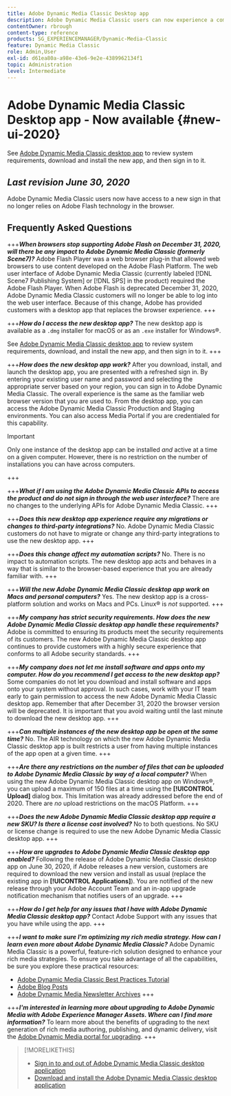 ```yaml
---
title: Adobe Dynamic Media Classic Desktop app
description: Adobe Dynamic Media Classic users can now experience a complete refresh of the user interface. The experience delivers an updated sign in with links to valuable resources, plus this update no longer relies on Adobe Flash technology in the browser.
contentOwner: rbrough
content-type: reference
products: SG_EXPERIENCEMANAGER/Dynamic-Media-Classic
feature: Dynamic Media Classic
role: Admin,User
exl-id: d61ea80a-a98e-43e6-9e2e-4389962134f1
topic: Administration
level: Intermediate
---
```

# Adobe Dynamic Media Classic Desktop app - Now available {#new-ui-2020}

See [Adobe Dynamic Media Classic desktop app](/help/using/dynamic-media-classic-desktop-app.md) to review system requirements, download and install the new app, and then sign in to it.

## _Last revision June 30, 2020_

Adobe Dynamic Media Classic users now have access to a new sign in that no longer relies on Adobe Flash technology in the browser.

## Frequently Asked Questions

+++**_When browsers stop supporting Adobe Flash on December 31, 2020, will there be any impact to Adobe Dynamic Media Classic (formerly Scene7)?_**
Adobe Flash Player was a web browser plug-in that allowed web browsers to use content developed on the Adobe Flash Platform. The web user interface of Adobe Dynamic Media Classic (currently labeled [!DNL Scene7 Publishing System] or [!DNL SPS] in the product) required the Adobe Flash Player. When Adobe Flash is deprecated December 31, 2020, Adobe Dynamic Media Classic customers will no longer be able to log into the web user interface. Because of this change, Adobe has provided customers with a desktop app that replaces the browser experience.
+++

+++**_How do I access the new desktop app?_**
The new desktop app is available as a `.dmg` installer for macOS or as an `.exe` installer for Windows&reg;.

See [Adobe Dynamic Media Classic desktop app](/help/using/dynamic-media-classic-desktop-app.md) to review system requirements, download, and install the new app, and then sign in to it.
+++

<!-- NEWSLETTER IS DEAD The download links are also available by way of the [Adobe Dynamic Media Classic newsletter subscription page.](https://www.adobe.com/subscription/dynamic-media-newsletter.html) -->

+++**_How does the new desktop app work?_**
After you download, install, and launch the desktop app, you are presented with a refreshed sign in. By entering your existing user name and password and selecting the appropriate server based on your region, you can sign in to Adobe Dynamic Media Classic. The overall experience is the same as the familiar web browser version that you are used to. From the desktop app, you can access the Adobe Dynamic Media Classic Production and Staging environments. You can also access Media Portal if you are credentialed for this capability.

>[!IMPORTANT]
>
>Only one instance of the desktop app can be installed *and* active at a time on a given computer. However, there is no restriction on the number of installations you can have across computers.

+++

+++**_What if I am using the Adobe Dynamic Media Classic APIs to access the product and do not sign in through the web user interface?_**
There are no changes to the underlying APIs for Adobe Dynamic Media Classic.
+++

+++**_Does this new desktop app experience require any migrations or changes to third-party integrations?_**
No. Adobe Dynamic Media Classic customers do not have to migrate or change any third-party integrations to use the new desktop app.
+++

+++**_Does this change affect my automation scripts?_**
No. There is no impact to automation scripts. The new desktop app acts and behaves in a way that is similar to the browser-based experience that you are already familiar with.
+++

+++**_Will the new Adobe Dynamic Media Classic desktop app work on Macs and personal computers?_**
Yes. The new desktop app is a cross-platform solution and works on Macs and PCs. Linux&reg; is *not* supported.
+++

+++**_My company has strict security requirements. How does the new Adobe Dynamic Media Classic desktop app handle these requirements?_**
Adobe is committed to ensuring its products meet the security requirements of its customers. The new Adobe Dynamic Media Classic desktop app continues to provide customers with a highly secure experience that conforms to all Adobe security standards.
+++

+++**_My company does not let me install software and apps onto my computer. How do you recommend I get access to the new desktop app?_**
Some companies do not let you download and install software and apps onto your system without approval. In such cases, work with your IT team early to gain permission to access the new Adobe Dynamic Media Classic desktop app. Remember that after December 31, 2020 the browser version will be deprecated. It is important that you avoid waiting until the last minute to download the new desktop app.
+++

+++**_Can multiple instances of the new desktop app be open at the same time?_**
No. The AIR technology on which the new Adobe Dynamic Media Classic desktop app is built restricts a user from having multiple instances of the app open at a given time.
+++

+++**_Are there any restrictions on the number of files that can be uploaded to Adobe Dynamic Media Classic by way of a local computer?_**
When using the new Adobe Dynamic Media Classic desktop app on Windows&reg;, you can upload a maximum of 150 files at a time using the **[!UICONTROL Upload]** dialog box. This limitation was already addressed before the end of 2020. There are *no* upload restrictions on the macOS Platform.
+++

+++**_Does the new Adobe Dynamic Media Classic desktop app require a new SKU? Is there a license cost involved?_**
No to both questions. No SKU or license change is required to use the new Adobe Dynamic Media Classic desktop app.
+++

+++**_How are upgrades to Adobe Dynamic Media Classic desktop app enabled?_**
Following the release of Adobe Dynamic Media Classic desktop app on June 30, 2020, if Adobe releases a new version, customers are required to download the new version and install as usual (replace the existing app in **[!UICONTROL Applications]**). You are notified of the new release through your Adobe Account Team and an in-app upgrade notification mechanism that notifies users of an upgrade.
+++

+++**_How do I get help for any issues that I have with Adobe Dynamic Media Classic desktop app?_**
Contact Adobe Support with any issues that you have while using the app.
+++

+++**_I want to make sure I'm optimizing my rich media strategy. How can I learn even more about Adobe Dynamic Media Classic?_** 
Adobe Dynamic Media Classic is a powerful, feature-rich solution designed to enhance your rich media strategies. To ensure you take advantage of all the capabilities, be sure you explore these practical resources:

* [Adobe Dynamic Media Classic Best Practices Tutorial](https://experienceleague.adobe.com/docs/experience-manager-learn/dynamic-media-classic-tutorial/overview.html)
* [Adobe Blog Posts](https://blog.adobe.com/)<!-- (https://blog.adobe.com/tag/dynamic-media/) -->
* [Adobe Dynamic Media Newsletter Archives](https://experienceleague.adobe.com/docs/dynamic-media-classic/using/dynamic-media-newsletter.html)
+++

<!-- HIDDEN AUGUST 2, 2021 BECAUSE THE NEWSLETTER WAS DISCONTINUED Plus, [subscribe to the Dynamic Media newsletter](https://www.adobe.com/subscription/dynamic-media-newsletter.html) to stay current on the latest news, information, training opportunities, powerful features available to you such as [Smart Imaging](https://experienceleague.adobe.com/docs/experience-manager-65/assets/dynamic/imaging-faq.html), and the complementary audit program. -->

+++**_I'm interested in learning more about upgrading to Adobe Dynamic Media with Adobe Experience Manager Assets. Where can I find more information?_**
To learn more about the benefits of upgrading to the next generation of rich media authoring, publishing, and dynamic delivery, visit the [Adobe Dynamic Media portal for upgrading](/help/using/upgrade.md).
+++

>[!MORELIKETHIS]
>
>* [Sign in to and out of Adobe Dynamic Media Classic desktop application](/help/using/signing-out.md)
>* [Download and install the Adobe Dynamic Media Classic desktop application](/help/using/dynamic-media-classic-desktop-app.md)

<!-- SAVE - OLD LINK TO BEST PRACTICES GUIDE IN PDF https://www.adobe.com/content/dam/www/us/en/marketing/experience-manager-assets/dynamic-media/adobe-dynamic-media-classic-best-practices-guide.pdf -->